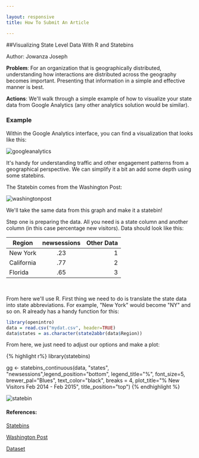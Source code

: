 ```yaml
---

layout: responsive
title: How To Submit An Article

---
```

##Visualizing State Level Data With R and Statebins

Author: Jowanza Joseph

__Problem__: For an organization that is geographically distributed, understanding how interactions are distributed across the geography becomes important. Presenting that information in a simple and effective manner is best.

__Actions__: We'll walk through a simple example of how to visualize your state data from Google Analytics (any other analytics solution would be similar).


### Example

Within the Google Analytics interface, you can find a visualization that looks like this:

![googleanalytics](http://i.imgur.com/HjHXZhX.png)

It's handy for understanding traffic and other engagement patterns from a geographical perspective. We can simplify it a bit an add some depth using some statebins.

The Statebin comes from the Washington Post:

![washingtonpost](http://i.imgur.com/ymtccWx.png)


We'll take the same data from this graph and make it a statebin!

Step one is preparing the data. All you need is a state column and another column (in this case percentage new visitors). Data should look like this:
<br>

| Region        | newsessions           | Other Data  |
| ------------- |:-------------:| -----:|
| New York     | .23 | 1 |
| California      | .77      |   2 |
| Florida | .65      |    3 |

<br>

From here we'll use R. First thing we need to do is translate the state data into state abbreviations. For example, "New York" would become "NY" and so on. R already has a handy function for this:

```R
library(openintro)
data = read.csv("mydat.csv", header=TRUE)
data$states = as.character(state2abbr(data$Region))
```

From here, we just need to adjust our options and make a plot:

{% highlight r%}
library(statebins)

gg <- statebins_continuous(data, "states", "newsessions",legend_position="bottom",
                           legend_title="%", font_size=5,
                           brewer_pal="Blues", text_color="black", breaks = 4,
                           plot_title="% New Visitors Feb 2014 - Feb 2015", title_position="top")
{% endhighlight %}

![statebin](http://i.imgur.com/d43Gr0f.png)



#### References:

[Statebins](https://github.com/hrbrmstr/statebins)

[Washington Post](http://www.washingtonpost.com/wp-srv/special/business/states-most-threatened-by-trade/)

[Dataset](http://1drv.ms/1RyAqMC)
